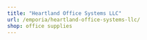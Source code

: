 ```yaml
---
title: "Heartland Office Systems LLC"
url: /emporia/heartland-office-systems-llc/
shop: office supplies
---
```

